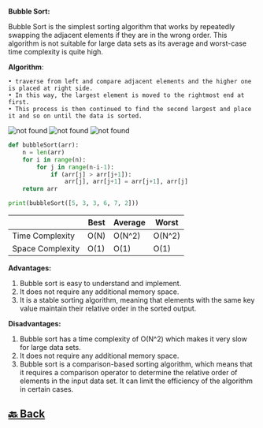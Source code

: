 **Bubble Sort:**

Bubble Sort is the simplest sorting algorithm that works by repeatedly swapping the adjacent elements if they are in the wrong order. This algorithm is not suitable for large data sets as its average and worst-case time complexity is quite high.


**Algorithm**:

    • traverse from left and compare adjacent elements and the higher one is placed at right side.
    • In this way, the largest element is moved to the rightmost end at first.
    • This process is then continued to find the second largest and place it and so on until the data is sorted.

<img src="https://media.geeksforgeeks.org/wp-content/uploads/20230526103842/1.webp" alt="not found">

<img src="https://media.geeksforgeeks.org/wp-content/uploads/20230526103914/2.webp" alt="not found">

<img src="https://media.geeksforgeeks.org/wp-content/uploads/20230526103949/3.webp" alt="not found">

```python
def bubbleSort(arr):
    n = len(arr)
    for i in range(n):
        for j in range(n-i-1):
            if (arr[j] > arr[j+1]):
                arr[j], arr[j+1] = arr[j+1], arr[j]
    return arr

print(bubbleSort([5, 3, 3, 6, 7, 2]))
```

|                  | Best | Average | Worst  |
| ---------------- | ---- | ------- | ------ |
| Time Complexity  | O(N) | O(N^2)  | O(N^2) |
| Space Complexity | O(1) | O(1)    | O(1)   |

**Advantages:**

1. Bubble sort is easy to understand and implement.</br>
2. It does not require any additional memory space.</br>
3. It is a stable sorting algorithm, meaning that elements with the same key value maintain their relative order in the sorted output.</br>

**Disadvantages:**

1. Bubble sort has a time complexity of O(N^2) which makes it very slow for large data sets.</br>
2. It does not require any additional memory space.</br>
3. Bubble sort is a comparison-based sorting algorithm, which means that it requires a comparison operator to determine the relative order of elements in the input data set. It can limit the efficiency of the algorithm in certain cases.</br>


<h2><a href="https://github.com/sanjay9616/data-structure-and-alogrithms/blob/master/Sorting/README.md"> 🔙 Back</a></h2>